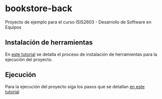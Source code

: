 # bookstore-back

Proyecto de ejemplo para el curso ISIS2603 - Desarrollo de Software en Equipos

## Instalación de herramientas

En [este tutorial](https://misovirtual.virtual.uniandes.edu.co/codelabs/entorno-trabajo-maquina-propia-202120/index.html) se detalla el proceso de instalación de herramientas para la ejecución del proyecto.

## Ejecución

Para la ejecución del proyecto siga los pasos que se detallan [en este tutorial](https://misovirtual.virtual.uniandes.edu.co/codelabs/ejecucion-back-spring/index.html) 

